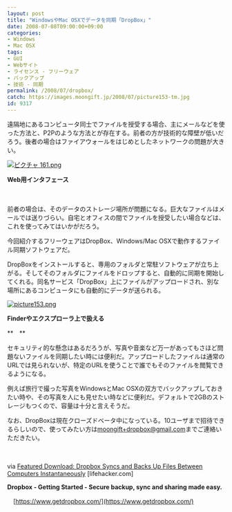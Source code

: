```yaml
---
layout: post
title: "WindowsやMac OSXでデータを同期「DropBox」"
date: 2008-07-08T09:00:00+09:00
categories:
- Windows
- Mac OSX
tags: 
- GUI
- Webサイト
- ライセンス - フリーウェア
- バックアップ
- 技術 - 同期
permalink: /2008/07/dropbox/
catch: https://images.moongift.jp/2008/07/picture153-tm.jpg
id: 9317
---
```

遠隔地にあるコンピュータ同士でファイルを授受する場合、主にメールなどを使った方法と、P2Pのような方法とが存在する。前者の方が技術的な障壁が低いだろう。後者の場合はファイアウォールをはじめとしたネットワークの問題が大きい。

  

[![ピクチャ 161.png](https://images.moongift.jp/2008/07/161-tm.jpg)](https://images.moongift.jp/2008/07/161.jpg)  
  
**Web用インタフェース**

  

　

  

前者の場合は、そのデータのストレージ場所が問題になる。巨大なファイルはメールでは送りづらい。自宅とオフィスの間でファイルを授受したい場合などは、これを使ってみてはいかがだろう。

  

今回紹介するフリーウェアはDropBox、Windows/Mac OSXで動作するファイル同期ソフトウェアだ。

  
  
<!--more-->  

DropBoxをインストールすると、専用のフォルダと常駐ソフトウェアが立ち上がる。そしてそのフォルダにファイルをドロップすると、自動的に同期を開始してくれる。同名サービス「DropBox」上にファイルがアップロードされ、別な場所にあるコンピュータにも自動的にデータが送られる。

  

[![picture153.png](https://images.moongift.jp/2008/07/picture153-tm.jpg)](https://images.moongift.jp/2008/07/picture153.jpg)

  

**Finderやエクスプローラ上で扱える**

  

**　**

  

セキュリティ的な懸念はあるだろうが、写真や音楽など万一があってもさほど問題ないファイルを同期したい時には便利だ。アップロードしたファイルは通常のURLでは見られないが、特定のURLを使うことで誰でもそのファイルを閲覧できるようになる。

  

例えば旅行で撮った写真をWindowsとMac OSXの双方でバックアップしておきたい時や、その写真を人にも見せたい時などに便利だ。デフォルトで2GBのストレージもつくので、容量は十分と言えそうだ。

  

なお、DropBoxは現在クローズドベータ中になっている。10ユーザまで招待できるらしいので、使ってみたい方は[moongift+dropbox@gmail.com](mailto:moongift+dropbox@gmail.com)までご連絡いただきたい。

  

　

  

via [Featured Download: Dropbox Syncs and Backs Up Files Between Computers Instantaneously](http://lifehacker.com/397778/dropbox-syncs-and-backs-up-files-between-computers-instantaneously) [lifehacker.com]

  

**Dropbox - Getting Started - Secure backup, sync and sharing made easy.**  
  
　[https://www.getdropbox.com/](https://www.getdropbox.com/)

  
